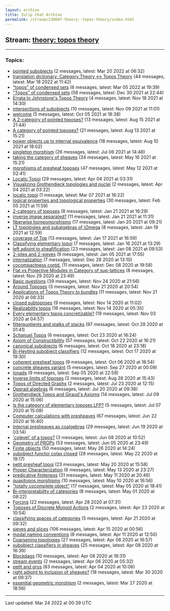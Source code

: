 ```yaml
---
layout: archive
title: Zulip Chat Archive
permalink: /stream/230087-theory:-topos-theory/index.html
---
```


## Stream: [theory: topos theory](https://mattecapu.github.io/ct-zulip-archive/stream/230087-theory:-topos-theory/index.html)
---

### Topics:

* [pointed subobjects](topic/topic_pointed.20subobjects.html) (2 messages, latest: Mar 20 2022 at 06:32)
* [translation dictionary: Category Theory ↔ Topos Theory](topic/topic_translation.20dictionary.3A.20Category.20Theory.20.E2.86.94.20Topos.20Theory.html) (44 messages, latest: Mar 18 2022 at 11:42)
* ["topos" of condensed sets](topic/topic_.22topos.22.20of.20condensed.20sets.html) (6 messages, latest: Mar 05 2022 at 19:39)
* ["Topos" of condensed sets](topic/topic_.22Topos.22.20of.20condensed.20sets.html) (58 messages, latest: Dec 30 2021 at 22:44)
* [Errata to Johnstone's Topos Theory](topic/topic_Errata.20to.20Johnstone's.20Topos.20Theory.html) (4 messages, latest: Nov 18 2021 at 14:30)
* [intersections of subobjects](topic/topic_intersections.20of.20subobjects.html) (10 messages, latest: Nov 09 2021 at 11:01)
* [welcome](topic/topic_welcome.html) (5 messages, latest: Oct 05 2021 at 18:38)
* [A 2-category of pointed toposes?](topic/topic_A.202-category.20of.20pointed.20toposes.3F.html) (13 messages, latest: Aug 15 2021 at 21:44)
* [A category of pointed toposes?](topic/topic_A.20category.20of.20pointed.20toposes.3F.html) (21 messages, latest: Aug 13 2021 at 15:21)
* [power objects up to internal equivalence](topic/topic_power.20objects.20up.20to.20internal.20equivalence.html) (18 messages, latest: Aug 10 2021 at 18:02)
* [singleton morphism](topic/topic_singleton.20morphism.html) (26 messages, latest: Jul 06 2021 at 14:48)
* [taking the category of sheaves](topic/topic_taking.20the.20category.20of.20sheaves.html) (34 messages, latest: May 16 2021 at 15:21)
* [morphisms of presheaf toposes](topic/topic_morphisms.20of.20presheaf.20toposes.html) (47 messages, latest: May 12 2021 at 02:41)
* [Localic Topoi](topic/topic_Localic.20Topoi.html) (29 messages, latest: Apr 04 2021 at 03:31)
* [Visualizing Grothendieck topologies and nuclei](topic/topic_Visualizing.20Grothendieck.20topologies.20and.20nuclei.html) (2 messages, latest: Apr 04 2021 at 03:22)
* [localic topoi](topic/topic_localic.20topoi.html) (1 message, latest: Mar 07 2021 at 16:22)
* [logical properties and topological properties](topic/topic_logical.20properties.20and.20topological.20properties.html) (30 messages, latest: Feb 05 2021 at 11:59)
* [2-category of toposes](topic/topic_2-category.20of.20toposes.html) (8 messages, latest: Jan 21 2021 at 16:29)
* [inverse image separated?](topic/topic_inverse.20image.20separated.3F.html) (11 messages, latest: Jan 21 2021 at 11:31)
* [fiberwise homeomorphisms](topic/topic_fiberwise.20homeomorphisms.html) (17 messages, latest: Jan 20 2021 at 09:21)
* [LT topologies and subalgebras of \Omega](topic/topic_LT.20topologies.20and.20subalgebras.20of.20.5COmega.html) (8 messages, latest: Jan 19 2021 at 12:59)
* [coverage of Top](topic/topic_coverage.20of.20Top.html) (13 messages, latest: Jan 17 2021 at 16:59)
* [Classifying elementary topoi](topic/topic_Classifying.20elementary.20topoi.html) (7 messages, latest: Jan 16 2021 at 13:29)
* [left adjoint to sheafification](topic/topic_left.20adjoint.20to.20sheafification.html) (23 messages, latest: Jan 08 2021 at 09:53)
* [2-sites and 2-sieves](topic/topic_2-sites.20and.202-sieves.html) (9 messages, latest: Jan 05 2021 at 17:55)
* [internalization](topic/topic_internalization.html) (7 messages, latest: Dec 28 2020 at 13:10)
* [cocompactness contd.](topic/topic_cocompactness.20contd.2E.html) (11 messages, latest: Dec 08 2020 at 19:58)
* [Flat vs Projective Modules in Category of sup-lattices](topic/topic_Flat.20vs.20Projective.20Modules.20in.20Category.20of.20sup-lattices.html) (8 messages, latest: Nov 29 2020 at 23:49)
* [Basic questions](topic/topic_Basic.20questions.html) (39 messages, latest: Nov 24 2020 at 21:56)
* [Around Toposes](topic/topic_Around.20Toposes.html) (3 messages, latest: Nov 21 2020 at 20:54)
* [Applications of Topos Theory to bundles](topic/topic_Applications.20of.20Topos.20Theory.20to.20bundles.html) (11 messages, latest: Nov 21 2020 at 08:33)
* [closed subtoposes](topic/topic_closed.20subtoposes.html) (9 messages, latest: Nov 14 2020 at 11:02)
* [Realizability topos](topic/topic_Realizability.20topos.html) (16 messages, latest: Nov 14 2020 at 05:35)
* [Every elementary topos concretizable?](topic/topic_Every.20elementary.20topos.20concretizable.3F.html) (19 messages, latest: Nov 03 2020 at 04:57)
* [filterquotients and stalks of stacks](topic/topic_filterquotients.20and.20stalks.20of.20stacks.html) (97 messages, latest: Oct 28 2020 at 01:41)
* [Schanuel Topos](topic/topic_Schanuel.20Topos.html) (6 messages, latest: Oct 23 2020 at 16:24)
* [Axiom of Constructibility](topic/topic_Axiom.20of.20Constructibility.html) (57 messages, latest: Oct 22 2020 at 16:21)
* [canonical subobjects](topic/topic_canonical.20subobjects.html) (6 messages, latest: Oct 18 2020 at 23:18)
* [Bi-Heyting subobject classifiers](topic/topic_Bi-Heyting.20subobject.20classifiers.html) (12 messages, latest: Oct 17 2020 at 19:30)
* [coherent presheaf topos](topic/topic_coherent.20presheaf.20topos.html) (9 messages, latest: Oct 06 2020 at 18:54)
* [concrete sheaves variant](topic/topic_concrete.20sheaves.20variant.html) (5 messages, latest: Sep 27 2020 at 00:09)
* [Ionads](topic/topic_Ionads.html) (9 messages, latest: Sep 05 2020 at 22:59)
* [Inverse limits of toposes](topic/topic_Inverse.20limits.20of.20toposes.html) (2 messages, latest: Aug 28 2020 at 15:43)
* [Topos of Directed Graphs](topic/topic_Topos.20of.20Directed.20Graphs.html) (2 messages, latest: Jul 23 2020 at 12:15)
* [Operad algebras](topic/topic_Operad.20algebras.html) (6 messages, latest: Jul 20 2020 at 09:38)
* [Grothendieck Topos and Giraud's Axioms](topic/topic_Grothendieck.20Topos.20and.20Giraud's.20Axioms.html) (14 messages, latest: Jul 09 2020 at 15:06)
* [Is the category of elementary toposes LFP?](topic/topic_Is.20the.20category.20of.20elementary.20toposes.20LFP.3F.html) (5 messages, latest: Jul 07 2020 at 15:08)
* [Computer calculations with presheaves](topic/topic_Computer.20calculations.20with.20presheaves.html) (67 messages, latest: Jun 22 2020 at 16:40)
* [Internal presheaves as coalgebras](topic/topic_Internal.20presheaves.20as.20coalgebras.html) (29 messages, latest: Jun 19 2020 at 03:14)
* ['colevel' of a topos?](topic/topic_'colevel'.20of.20a.20topos.3F.html) (3 messages, latest: Jun 08 2020 at 10:52)
* [Geometry of PROPs](topic/topic_Geometry.20of.20PROPs.html) (53 messages, latest: Jun 05 2020 at 23:49)
* [Finite objects](topic/topic_Finite.20objects.html) (50 messages, latest: May 26 2020 at 14:24)
* [subobject functor colax closed](topic/topic_subobject.20functor.20colax.20closed.html) (28 messages, latest: May 22 2020 at 19:17)
* [petit presheaf topoi](topic/topic_petit.20presheaf.20topoi.html) (23 messages, latest: May 20 2020 at 15:58)
* [Proper Characterization](topic/topic_Proper.20Characterization.html) (6 messages, latest: May 13 2020 at 23:27)
* [predicative finiteness](topic/topic_predicative.20finiteness.html) (31 messages, latest: May 11 2020 at 20:46)
* [quasitopos morphisms](topic/topic_quasitopos.20morphisms.html) (10 messages, latest: May 10 2020 at 16:56)
* ["totally cocomplete object"](topic/topic_.22totally.20cocomplete.20object.22.html) (17 messages, latest: May 05 2020 at 18:41)
* [Bi-interpretability of categories](topic/topic_Bi-interpretability.20of.20categories.html) (8 messages, latest: May 01 2020 at 08:22)
* [Forcing](topic/topic_Forcing.html) (22 messages, latest: Apr 28 2020 at 07:31)
* [Toposes of Discrete Monoid Actions](topic/topic_Toposes.20of.20Discrete.20Monoid.20Actions.html) (2 messages, latest: Apr 23 2020 at 10:54)
* [classifying spaces of categories](topic/topic_classifying.20spaces.20of.20categories.html) (5 messages, latest: Apr 21 2020 at 09:32)
* [sieves and slices](topic/topic_sieves.20and.20slices.html) (106 messages, latest: Apr 15 2020 at 00:56)
* [modal naming conventions](topic/topic_modal.20naming.20conventions.html) (8 messages, latest: Apr 11 2020 at 12:50)
* [Coarsening topologies](topic/topic_Coarsening.20topologies.html) (27 messages, latest: Apr 08 2020 at 16:57)
* [subobject classifiers in sheaves](topic/topic_subobject.20classifiers.20in.20sheaves.html) (25 messages, latest: Apr 08 2020 at 16:39)
* [Blockdags](topic/topic_Blockdags.html) (10 messages, latest: Apr 08 2020 at 16:31)
* [stream events](topic/topic_stream.20events.html) (2 messages, latest: Apr 06 2020 at 05:32)
* [petit and gros](topic/topic_petit.20and.20gros.html) (83 messages, latest: Apr 04 2020 at 10:06)
* [right adjoint to inclusion of sheaves?](topic/topic_right.20adjoint.20to.20inclusion.20of.20sheaves.3F.html) (18 messages, latest: Mar 30 2020 at 09:37)
* [essential geometric morphism](topic/topic_essential.20geometric.20morphism.html) (2 messages, latest: Mar 27 2020 at 18:56)

<hr><p>Last updated: Mar 24 2022 at 00:39 UTC</p>